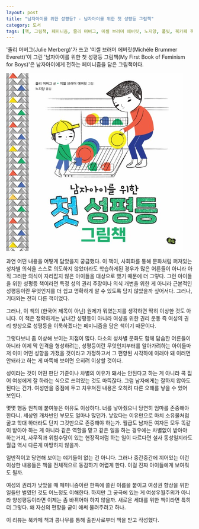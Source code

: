 ```yaml
---
layout: post
title: "남자아이를 위한 성평등? - 남자아이를 위한 첫 성평등 그림책"
category: 도서
tags: [책, 그림책, 페미니즘, 줄리 머버그, 미셸 브러머 에버릿, 노지양, 풀빛, 북카페 책과 콩나무, 서평]
---
```


'줄리 머버그(Julie Merberg)'가 쓰고
'미셸 브러머 에버릿(Michéle Brummer Everett)'이 그린
'남자아이를 위한 첫 성평등 그림책(My First Book of Feminism for Boys)'은
남자아이에게 전하는 페미니즘을 담은 그림책이다.

![표지](/images/book/my-first-book-of-feminism-for-boys-picture-book-h480.jpg)

과연 어떤 내용을 어떻게 담았을지 궁금했다.
이 책이, 사회화를 통해 문화처럼 퍼져있는 성차별 의식을
스스로 의도하지 않았더라도 학습하게된 경우가 많은 어른들이 아니라
아직 그러한 의식이 자리잡지 않은 아이들을 대상으로 했기 때문에 더 그렇다.
그런 아이들을 위한 성평등 책이라면
특정 성의 권리 주장이나 의식 개변을 위한 게 아니라
근본적인 성평등이란 무엇인지를 더 쉽고 명확하게 알 수 있도록 담지 않았을까 싶어서다.
그러나, 기대와는 전혀 다른 책이었다.

그러나, 이 책의 (한국어 제목이 아닌) 원제가 뭐였는지를 생각하면 딱히 이상한 것도 아니다.
이 책은 정확하게는 남녀간 성평등이 아니라
여성을 위한 권리 운동 즉 여성의 권리 향상으로 성평등을 이룩하겠다는 페미니즘을 담은 책이기 때문이다.

그렇다보니 좀 이상해 보이는 지점이 많다.
다소의 성차별 문화도 함께 답습한 어른들이 아니라 이제 막 인격을 형성하려는,
성평등이란 무엇인지부터를 알아가려하는 아이들마저
이미 어떤 성향을 가졌을 것이라고 가정하고서
그 편향된 시각하에 이래야 돼 이러면 안돼라고 하는 게
마뜩해 보이면 오히려 이상할 것이다.

성이라는 것이 어떤 판단 기준이나 차별의 이유가 돼서는 안된다고 하는 게 아니라
콕 집어 여성에게 잘 하라는 식으로 쓰여있는 것도 마뜩잖다.
그럼 남자에게는 잘하지 않아도 된다는 건가.
여성만을 중점에 두고 치우쳐진 내용은 오히려 다른 오해를 낳을 수 있어 보인다.

몇몇 행동 원칙에 붙여놓은 이유도 이상하다.
너를 낳아줬으니 당연히 엄마를 존중해야 한다니.
세상엔 개차반인 부모도 얼마나 많던가.
낳았다는 이유만으로 마치 소유물처럼 굴고 학대 하더라도 단지 그것만으로 존중해야 하는가.
월급도 남자든 여자든 모두 똑같이 받아야 하는 게 아니라
같은 역할을 맡고 같은 일을 하는 경우에는 차별없이 받아야 하는거지,
사무직과 위험수당이 있는 현장직처럼 하는 일이 다르다면 설사 동성일지라도 월급 역시 다른게 마땅하지 않을까.

일반적이고 당연해 보이는 얘기들이 없는 건 아니다.
그러나 중간중간에 끼어있는 이런 이상한 내용들은 책을 전체적으로 동감하기 어렵게 한다.
이걸 진짜 아이들에게 보여줘도 될까.

여성의 권리가 낮았을 때 페미니즘이란 한쪽에 쏠린 이름을 붙이고 여성권 향상을 위한 일들만 벌였던 것도 어느정도 이해한다.
하지만 그 궁극에 있는 게 여성우월주의가 아니라 양성평등이라면
이제는 좀 바뀌어야 하지 않을까.
새로운 세대를 위한 책이라면 특히 더 그렇다.
왜 자신의 편향을 굳이 애써 물려주려고 하나.



<div class="im im-info">
이 리뷰는 북카페 책과 콩나무를 통해 출판사로부터 책을 받고 작성했다.
</div>
